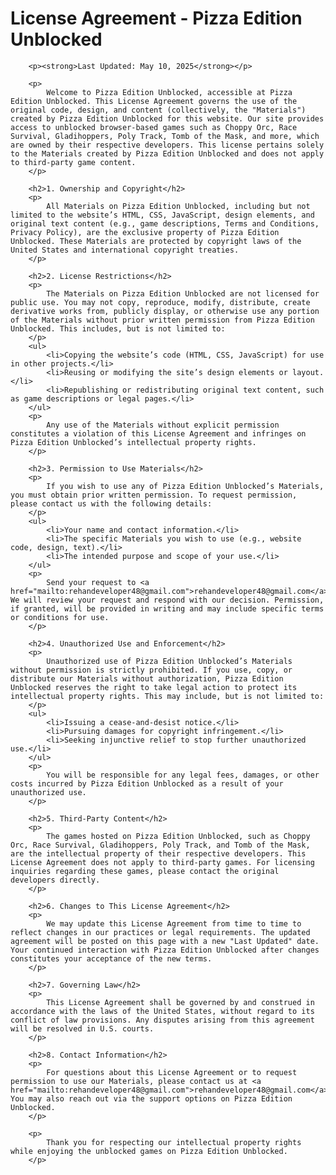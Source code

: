  <h1>License Agreement - Pizza Edition Unblocked</h1>

        <p><strong>Last Updated: May 10, 2025</strong></p>

        <p>
            Welcome to Pizza Edition Unblocked, accessible at Pizza Edition Unblocked. This License Agreement governs the use of the original code, design, and content (collectively, the "Materials") created by Pizza Edition Unblocked for this website. Our site provides access to unblocked browser-based games such as Choppy Orc, Race Survival, Gladihoppers, Poly Track, Tomb of the Mask, and more, which are owned by their respective developers. This license pertains solely to the Materials created by Pizza Edition Unblocked and does not apply to third-party game content.
        </p>

        <h2>1. Ownership and Copyright</h2>
        <p>
            All Materials on Pizza Edition Unblocked, including but not limited to the website’s HTML, CSS, JavaScript, design elements, and original text content (e.g., game descriptions, Terms and Conditions, Privacy Policy), are the exclusive property of Pizza Edition Unblocked. These Materials are protected by copyright laws of the United States and international copyright treaties.
        </p>

        <h2>2. License Restrictions</h2>
        <p>
            The Materials on Pizza Edition Unblocked are not licensed for public use. You may not copy, reproduce, modify, distribute, create derivative works from, publicly display, or otherwise use any portion of the Materials without prior written permission from Pizza Edition Unblocked. This includes, but is not limited to:
        </p>
        <ul>
            <li>Copying the website’s code (HTML, CSS, JavaScript) for use in other projects.</li>
            <li>Reusing or modifying the site’s design elements or layout.</li>
            <li>Republishing or redistributing original text content, such as game descriptions or legal pages.</li>
        </ul>
        <p>
            Any use of the Materials without explicit permission constitutes a violation of this License Agreement and infringes on Pizza Edition Unblocked’s intellectual property rights.
        </p>

        <h2>3. Permission to Use Materials</h2>
        <p>
            If you wish to use any of Pizza Edition Unblocked’s Materials, you must obtain prior written permission. To request permission, please contact us with the following details:
        </p>
        <ul>
            <li>Your name and contact information.</li>
            <li>The specific Materials you wish to use (e.g., website code, design, text).</li>
            <li>The intended purpose and scope of your use.</li>
        </ul>
        <p>
            Send your request to <a href="mailto:rehandeveloper48@gmail.com">rehandeveloper48@gmail.com</a>. We will review your request and respond with our decision. Permission, if granted, will be provided in writing and may include specific terms or conditions for use.
        </p>

        <h2>4. Unauthorized Use and Enforcement</h2>
        <p>
            Unauthorized use of Pizza Edition Unblocked’s Materials without permission is strictly prohibited. If you use, copy, or distribute our Materials without authorization, Pizza Edition Unblocked reserves the right to take legal action to protect its intellectual property rights. This may include, but is not limited to:
        </p>
        <ul>
            <li>Issuing a cease-and-desist notice.</li>
            <li>Pursuing damages for copyright infringement.</li>
            <li>Seeking injunctive relief to stop further unauthorized use.</li>
        </ul>
        <p>
            You will be responsible for any legal fees, damages, or other costs incurred by Pizza Edition Unblocked as a result of your unauthorized use.
        </p>

        <h2>5. Third-Party Content</h2>
        <p>
            The games hosted on Pizza Edition Unblocked, such as Choppy Orc, Race Survival, Gladihoppers, Poly Track, and Tomb of the Mask, are the intellectual property of their respective developers. This License Agreement does not apply to third-party games. For licensing inquiries regarding these games, please contact the original developers directly.
        </p>

        <h2>6. Changes to This License Agreement</h2>
        <p>
            We may update this License Agreement from time to time to reflect changes in our practices or legal requirements. The updated agreement will be posted on this page with a new "Last Updated" date. Your continued interaction with Pizza Edition Unblocked after changes constitutes your acceptance of the new terms.
        </p>

        <h2>7. Governing Law</h2>
        <p>
            This License Agreement shall be governed by and construed in accordance with the laws of the United States, without regard to its conflict of law provisions. Any disputes arising from this agreement will be resolved in U.S. courts.
        </p>

        <h2>8. Contact Information</h2>
        <p>
            For questions about this License Agreement or to request permission to use our Materials, please contact us at <a href="mailto:rehandeveloper48@gmail.com">rehandeveloper48@gmail.com</a>. You may also reach out via the support options on Pizza Edition Unblocked.
        </p>

        <p>
            Thank you for respecting our intellectual property rights while enjoying the unblocked games on Pizza Edition Unblocked.
        </p>
